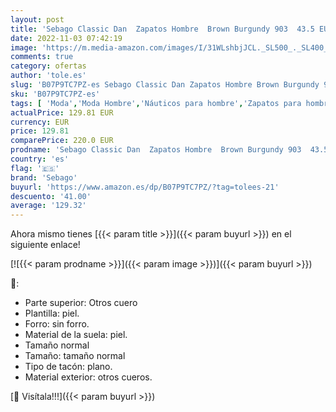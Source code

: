 ```yaml
---
layout: post
title: 'Sebago Classic Dan  Zapatos Hombre  Brown Burgundy 903  43.5 EU'
date: 2022-11-03 07:42:19
image: 'https://m.media-amazon.com/images/I/31WLshbjJCL._SL500_._SL400_.jpg'
comments: true
category: ofertas
author: 'tole.es'
slug: 'B07P9TC7PZ-es Sebago Classic Dan Zapatos Hombre Brown Burgundy 903 43.5 EU'
sku: 'B07P9TC7PZ-es'
tags: [ 'Moda','Moda Hombre','Náuticos para hombre','Zapatos para hombre','sebago','zapatos','🇪🇸', ]
actualPrice: 129.81 EUR
currency: EUR
price: 129.81
comparePrice: 220.0 EUR
prodname: 'Sebago Classic Dan  Zapatos Hombre  Brown Burgundy 903  43.5 EU'
country: 'es'
flag: '🇪🇸'
brand: 'Sebago'
buyurl: 'https://www.amazon.es/dp/B07P9TC7PZ/?tag=tolees-21'
descuento: '41.00'
average: '129.32'
---
```


Ahora mismo tienes [{{< param title >}}]({{< param buyurl >}}) en el siguiente enlace!

[![{{< param prodname >}}]({{< param image >}})]({{< param buyurl >}})

🔎:

- Parte superior: Otros cuero
- Plantilla: piel.
- Forro: sin forro.
- Material de la suela: piel.
- Tamaño normal
- Tamaño: tamaño normal
- Tipo de tacón: plano.
- Material exterior: otros cueros.

[🛒 Visítala!!!]({{< param buyurl >}})
